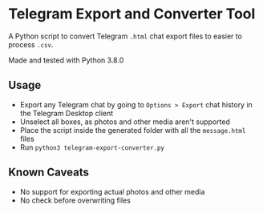 # Telegram Export and Converter Tool
A Python script to convert Telegram `.html` chat export files to easier to process `.csv`.

Made and tested with Python 3.8.0

## Usage
- Export any Telegram chat by going to `Options > Export` chat history in the Telegram Desktop client
- Unselect all boxes, as photos and other media aren't supported
- Place the script inside the generated folder with all the `message.html` files
- Run `python3 telegram-export-converter.py`

## Known Caveats
- No support for exporting actual photos and other media
- No check before overwriting files
